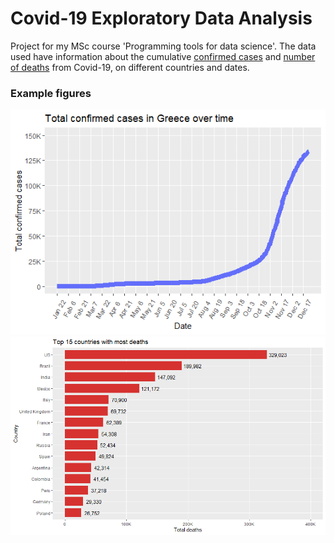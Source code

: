 # Covid-19 Exploratory Data Analysis
Project for my MSc course 'Programming tools for data science'. The data used have information about the cumulative [confirmed cases](https://raw.githubusercontent.com/CSSEGISandData/COVID-19/master/csse_covid_19_data/csse_covid_19_time_series/time_series_covid19_confirmed_global.csv) and [number of deaths](https://raw.githubusercontent.com/CSSEGISandData/COVID-19/master/csse_covid_19_data/csse_covid_19_time_series/time_series_covid19_deaths_global.csv) from Covid-19, on different countries and dates.

### Example figures
<img src="imgs/greece_confirmed.png">

<img src="imgs/countries_deaths.png">
